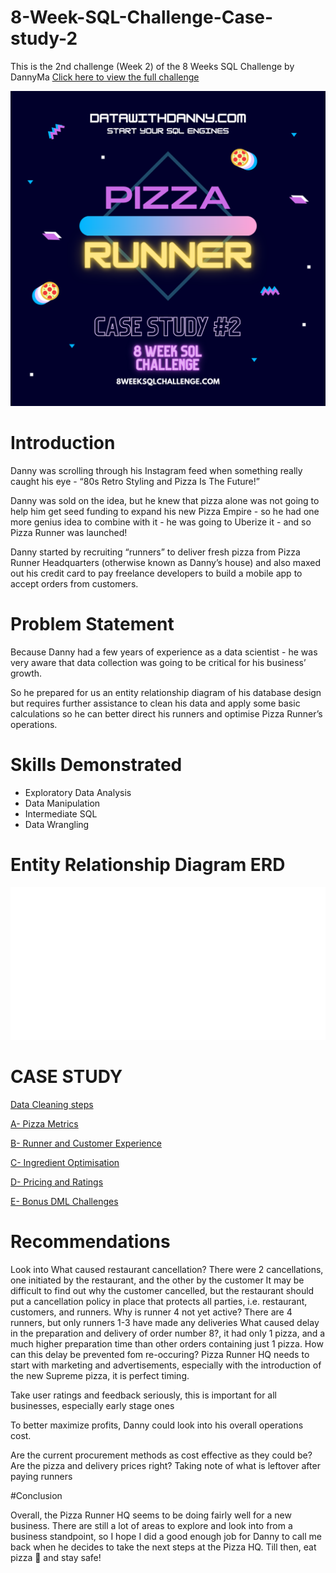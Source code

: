 # 8-Week-SQL-Challenge-Case-study-2

This is the 2nd challenge (Week 2) of the 8 Weeks SQL Challenge by DannyMa [Click here to view the full challenge](https://8weeksqlchallenge.com/)

![](https://github.com/Berry-of-Tech/8-Week-SQL-Challenge-Case-study-2/blob/main/Images/pizza%20runner%20image.png)

# Introduction

Danny was scrolling through his Instagram feed when something really caught his eye - “80s Retro Styling and Pizza Is The Future!”

Danny was sold on the idea, but he knew that pizza alone was not going to help him get seed funding to expand his new Pizza Empire - so he had one more genius idea to combine with it - he was going to Uberize it - and so Pizza Runner was launched!

Danny started by recruiting “runners” to deliver fresh pizza from Pizza Runner Headquarters (otherwise known as Danny’s house) and also maxed out his credit card to pay freelance developers to build a mobile app to accept orders from customers.

# Problem Statement

Because Danny had a few years of experience as a data scientist - he was very aware that data collection was going to be critical for his business’ growth.

So he prepared for us an entity relationship diagram of his database design but requires further assistance to clean his data and apply some basic calculations so he can better direct his runners and optimise Pizza Runner’s operations.

# Skills Demonstrated

- Exploratory Data Analysis
- Data Manipulation
- Intermediate SQL
- Data Wrangling

# Entity Relationship Diagram ERD

![](https://github.com/Berry-of-Tech/8-Week-SQL-Challenge-Case-study-2/blob/main/Images/pizza%20runner%20ERD.png)

# CASE STUDY

[Data Cleaning steps](https://github.com/Berry-of-Tech/8-Week-SQL-Challenge-Case-study-2/blob/main/Solution/Data%20cleaning.md)

[A- Pizza Metrics](https://github.com/Berry-of-Tech/8-Week-SQL-Challenge-Case-study-2/blob/main/Solution/A%20-%20pizza%20metrics.md)

[B- Runner and Customer Experience](https://github.com/Berry-of-Tech/8-Week-SQL-Challenge-Case-study-2/blob/main/Solution/B-%20Runner%20and%20Customer%20Experience.md)

[C- Ingredient Optimisation](https://github.com/Berry-of-Tech/8-Week-SQL-Challenge-Case-study-2/blob/main/Solution/C-%20Ingredients%20Optimization.md)

[D- Pricing and Ratings](https://github.com/Berry-of-Tech/8-Week-SQL-Challenge-Case-study-2/blob/main/Solution/D-%20Pricing%20and%20Ratings.md)

[E- Bonus DML Challenges](https://github.com/Berry-of-Tech/8-Week-SQL-Challenge-Case-study-2/blob/main/Solution/E-%20Bonus%20DML%20challenges)

# Recommendations

Look into
What caused restaurant cancellation? There were 2 cancellations, one initiated by the restaurant, and the other by the customer
It may be difficult to find out why the customer cancelled, but the restaurant should put a cancellation policy in place that protects all parties, i.e. restaurant, customers, and runners.
Why is runner 4 not yet active? There are 4 runners, but only runners 1-3 have made any deliveries
What caused delay in the preparation and delivery of order number 8?, it had only 1 pizza, and a much higher preparation time than other orders containing just 1 pizza. How can this delay be prevented fom re-occuring?
Pizza Runner HQ needs to start with marketing and advertisements, especially with the introduction of the new Supreme pizza, it is perfect timing.

Take user ratings and feedback seriously, this is important for all businesses, especially early stage ones

To better maximize profits, Danny could look into his overall operations cost.

Are the current procurement methods as cost effective as they could be?
Are the pizza and delivery prices right? Taking note of what is leftover after paying runners



#Conclusion

Overall, the Pizza Runner HQ seems to be doing fairly well for a new business. There are still a lot of areas to explore and look into from a business standpoint, so I hope I did a good enough job for Danny to call me back when he decides to take the next steps at the Pizza HQ. Till then, eat pizza 🍕 and stay safe!

